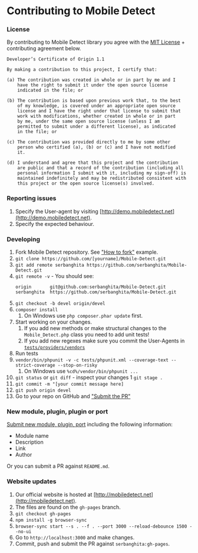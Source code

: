 # Contributing to Mobile Detect

### License

By contributing to Mobile Detect library you agree with the [MIT License](../LICENSE) + contributing agreement below.

```
Developer’s Certificate of Origin 1.1

By making a contribution to this project, I certify that:

(a) The contribution was created in whole or in part by me and I
    have the right to submit it under the open source license
    indicated in the file; or

(b) The contribution is based upon previous work that, to the best
    of my knowledge, is covered under an appropriate open source
    license and I have the right under that license to submit that
    work with modifications, whether created in whole or in part
    by me, under the same open source license (unless I am
    permitted to submit under a different license), as indicated
    in the file; or

(c) The contribution was provided directly to me by some other
    person who certified (a), (b) or (c) and I have not modified
    it.

(d) I understand and agree that this project and the contribution
    are public and that a record of the contribution (including all
    personal information I submit with it, including my sign-off) is
    maintained indefinitely and may be redistributed consistent with
    this project or the open source license(s) involved.
```

### Reporting issues

1. Specify the User-agent by visiting [http://demo.mobiledetect.net](http://demo.mobiledetect.net).
2. Specify the expected behaviour.

### Developing

1. Fork Mobile Detect repository. See ["How to fork"](https://help.github.com/articles/fork-a-repo/#fork-an-example-repository) example.
2. `git clone https://github.com/[yourname]/Mobile-Detect.git`
3. `git add remote serbanghita https://github.com/serbanghita/Mobile-Detect.git`
4. `git remote -v` - You should see:
    ```
    origin       git@github.com:serbanghita/Mobile-Detect.git
    serbanghita  https://github.com/serbanghita/Mobile-Detect.git
    ```
5. `git checkout -b devel origin/devel`
6. `composer install`
   1. On Windows use `php composer.phar update` first.
7. Start working on your changes.
    1. If you add new methods or make structural changes to the `Mobile_Detect.php` class
    you need to add unit tests!
    2. If you add new regexes make sure you commit the User-Agents in [`tests/providers/vendors`](https://github.com/serbanghita/Mobile-Detect/tree/master/tests/providers/vendors)
8. Run tests 
9. `vendor/bin/phpunit -v -c tests/phpunit.xml --coverage-text --strict-coverage --stop-on-risky`
   1. On Windows use `%cd%/vendor/bin/phpunit ...`
10. `git status` or `git diff` - inspect your changes
1  `git stage .`
11. `git commit -m "[your commit message here]`
12. `git push origin devel`
13. Go to your repo on GitHub and ["Submit the PR"](https://help.github.com/articles/about-pull-requests/)

### New module, plugin, plugin or port

[Submit new module, plugin, port](issues/new?title=New%203rd%20party%20module&body=Name,%20Link%20and%20Description%20of%20the%20module.)
 including the following information:
* Module name
* Description
* Link
* Author

Or you can submit a PR against `README.md`.

### Website updates

1. Our official website is hosted at [http://mobiledetect.net](http://mobiledetect.net).
2. The files are found on the `gh-pages` branch.
3. `git checkout gh-pages`
4. `npm install -g browser-sync`
5. `browser-sync start --s . --f . --port 3000 --reload-debounce 1500 --no-ui`
6. Go to `http://localhost:3000` and make changes.
7. Commit, push and submit the PR against `serbanghita:gh-pages`.
